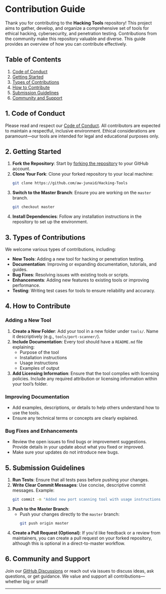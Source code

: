 # Contribution Guide

Thank you for contributing to the **Hacking Tools** repository! This project aims to gather, develop, and organize a comprehensive set of tools for ethical hacking, cybersecurity, and penetration testing. Contributions from the community make this repository valuable and diverse. This guide provides an overview of how you can contribute effectively.

## Table of Contents
1. [Code of Conduct](#code-of-conduct)
2. [Getting Started](#getting-started)
3. [Types of Contributions](#types-of-contributions)
4. [How to Contribute](#how-to-contribute)
5. [Submission Guidelines](#submission-guidelines)
6. [Community and Support](#community-and-support)

## 1. Code of Conduct

Please read and respect our [Code of Conduct](CODE_OF_CONDUCT.md). All contributors are expected to maintain a respectful, inclusive environment. Ethical considerations are paramount—our tools are intended for legal and educational purposes only.

## 2. Getting Started

1. **Fork the Repository**: Start by [forking the repository](https://help.github.com/articles/fork-a-repo/) to your GitHub account.
2. **Clone Your Fork**: Clone your forked repository to your local machine:
   ```bash
   git clone https://github.com/aw-junaid/Hacking-Tools
   ```
3. **Switch to the Master Branch**: Ensure you are working on the `master` branch.
   ```bash
   git checkout master
   ```
4. **Install Dependencies**: Follow any installation instructions in the repository to set up the environment.

## 3. Types of Contributions

We welcome various types of contributions, including:

- **New Tools**: Adding a new tool for hacking or penetration testing.
- **Documentation**: Improving or expanding documentation, tutorials, and guides.
- **Bug Fixes**: Resolving issues with existing tools or scripts.
- **Enhancements**: Adding new features to existing tools or improving performance.
- **Testing**: Writing test cases for tools to ensure reliability and accuracy.

## 4. How to Contribute

### Adding a New Tool
1. **Create a New Folder**: Add your tool in a new folder under `tools/`. Name it descriptively (e.g., `tools/port-scanner/`).
2. **Include Documentation**: Every tool should have a `README.md` file explaining:
   - Purpose of the tool
   - Installation instructions
   - Usage instructions
   - Examples of output
3. **Add Licensing Information**: Ensure that the tool complies with licensing policies. Include any required attribution or licensing information within your tool’s folder.

### Improving Documentation
- Add examples, descriptions, or details to help others understand how to use the tools.
- Ensure any technical terms or concepts are clearly explained.

### Bug Fixes and Enhancements
- Review the open issues to find bugs or improvement suggestions. Provide details in your update about what you fixed or improved.
- Make sure your updates do not introduce new bugs.

## 5. Submission Guidelines

1. **Run Tests**: Ensure that all tests pass before pushing your changes.
2. **Write Clear Commit Messages**: Use concise, descriptive commit messages. Example:
   ```bash
   git commit -m "Added new port scanning tool with usage instructions"
   ```
3. **Push to the Master Branch**:
   - Push your changes directly to the `master` branch:
     ```bash
     git push origin master
     ```
4. **Create a Pull Request (Optional)**: If you'd like feedback or a review from maintainers, you can create a pull request on your forked repository, although this is optional in a direct-to-master workflow.

## 6. Community and Support

Join our [GitHub Discussions](https://github.com/aw-junaid/Hacking-Tools/discussions/8) or reach out via issues to discuss ideas, ask questions, or get guidance. We value and support all contributions—whether big or small!

---

